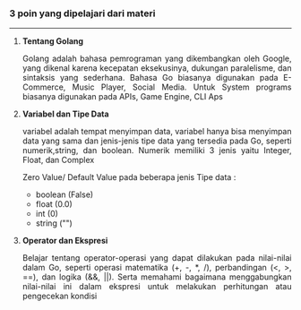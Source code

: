### 3 poin yang dipelajari dari materi
---

1. <div align="justify"><strong>Tentang Golang</strong><p>Golang adalah bahasa pemrograman yang dikembangkan oleh Google, yang dikenal karena kecepatan eksekusinya, dukungan paralelisme, dan sintaksis yang sederhana. Bahasa Go biasanya digunakan pada E-Commerce, Music Player, Social Media. Untuk System programs biasanya digunakan pada APIs, Game Engine, CLI Aps </p> </div>

2. <div align="justify"><strong>Variabel dan Tipe Data</strong><p>variabel adalah tempat menyimpan data, variabel hanya bisa menyimpan data yang sama dan jenis-jenis tipe data yang tersedia pada Go, seperti numerik,string, dan boolean. Numerik memiliki 3 jenis yaitu Integer, Float, dan Complex</p><p>Zero Value/ Default Value pada beberapa jenis Tipe data : </p>
 
   * boolean (False)
   * float (0.0)
   * int (0)
   * string ("")</div><p></p>

3. <div align="justify"><strong>Operator dan Ekspresi</strong> <p>Belajar tentang operator-operasi yang dapat dilakukan pada nilai-nilai dalam Go, seperti operasi matematika (+, -, *, /), perbandingan (<, >, ==), dan logika (&&, ||). Serta memahami bagaimana menggabungkan nilai-nilai ini dalam ekspresi untuk melakukan perhitungan atau pengecekan kondisi</p></div>
